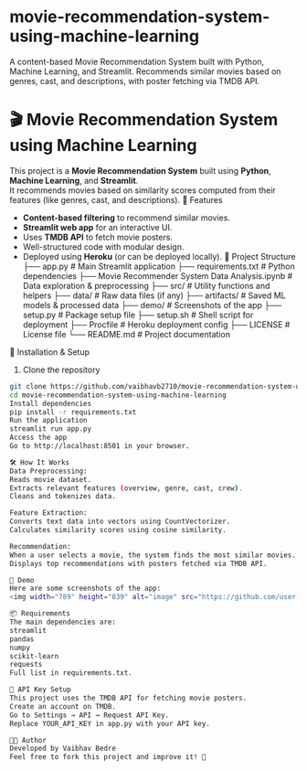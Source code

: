 # movie-recommendation-system-using-machine-learning
A content-based Movie Recommendation System built with Python, Machine Learning, and Streamlit. Recommends similar movies based on genres, cast, and descriptions, with poster fetching via TMDB API.

# 🎬 Movie Recommendation System using Machine Learning

This project is a **Movie Recommendation System** built using **Python**, **Machine Learning**, and **Streamlit**.  
It recommends movies based on similarity scores computed from their features (like genres, cast, and descriptions).
📌 Features
- **Content-based filtering** to recommend similar movies.
- **Streamlit web app** for an interactive UI.
- Uses **TMDB API** to fetch movie posters.
- Well-structured code with modular design.
- Deployed using **Heroku** (or can be deployed locally).
📂 Project Structure
├── app.py # Main Streamlit application
├── requirements.txt # Python dependencies
├── Movie Recommender System Data Analysis.ipynb # Data exploration & preprocessing
├── src/ # Utility functions and helpers
├── data/ # Raw data files (if any)
├── artifacts/ # Saved ML models & processed data
├── demo/ # Screenshots of the app
├── setup.py # Package setup file
├── setup.sh # Shell script for deployment
├── Procfile # Heroku deployment config
├── LICENSE # License file
└── README.md # Project documentation

🚀 Installation & Setup
1. Clone the repository
```bash
git clone https://github.com/vaibhavb2710/movie-recommendation-system-using-machine-learning.git
cd movie-recommendation-system-using-machine-learning
Install dependencies
pip install -r requirements.txt
Run the application
streamlit run app.py
Access the app
Go to http://localhost:8501 in your browser.

🛠️ How It Works
Data Preprocessing:
Reads movie dataset.
Extracts relevant features (overview, genre, cast, crew).
Cleans and tokenizes data.

Feature Extraction:
Converts text data into vectors using CountVectorizer.
Calculates similarity scores using cosine similarity.

Recommendation:
When a user selects a movie, the system finds the most similar movies.
Displays top recommendations with posters fetched via TMDB API.

📸 Demo
Here are some screenshots of the app:
<img width="789" height="839" alt="image" src="https://github.com/user-attachments/assets/c2847565-22cd-495d-a3ac-c972ae921018" />

📦 Requirements
The main dependencies are:
streamlit
pandas
numpy
scikit-learn
requests
Full list in requirements.txt.

🔗 API Key Setup
This project uses the TMDB API for fetching movie posters.
Create an account on TMDB.
Go to Settings → API → Request API Key.
Replace YOUR_API_KEY in app.py with your API key.

👨‍💻 Author
Developed by Vaibhav Bedre
Feel free to fork this project and improve it! 🚀
